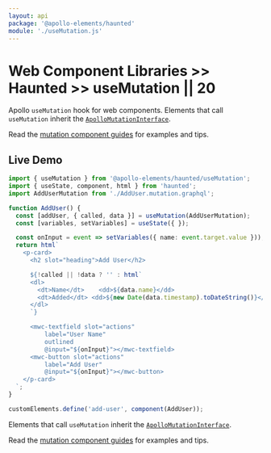```yaml
---
layout: api
package: '@apollo-elements/haunted'
module: './useMutation.js'
---
```

# Web Component Libraries >> Haunted >> useMutation || 20

Apollo `useMutation` hook for web components. Elements that call `useMutation` inherit the [`ApolloMutationInterface`](/api/interfaces/mutation/).

Read the [mutation component guides](../../../../guides/building-apps/mutations/) for examples and tips.

## Live Demo

```ts wcd dTRlM3BCrNYeWWFSP9Fa src/AddUser.ts
import { useMutation } from '@apollo-elements/haunted/useMutation';
import { useState, component, html } from 'haunted';
import AddUserMutation from './AddUser.mutation.graphql';

function AddUser() {
  const [addUser, { called, data }] = useMutation(AddUserMutation);
  const [variables, setVariables] = useState({ });

  const onInput = event => setVariables({ name: event.target.value }));
  return html`
    <p-card>
      <h2 slot="heading">Add User</h2>

      ${!called || !data ? '' : html`
      <dl>
        <dt>Name</dt>    <dd>${data.name}</dd>
        <dt>Added</dt> <dd>${new Date(data.timestamp).toDateString()}</dd>
      </dl>
      `}

      <mwc-textfield slot="actions"
          label="User Name"
          outlined
          @input="${onInput}"></mwc-textfield>
      <mwc-button slot="actions"
          label="Add User"
          @input="${onInput}"></mwc-button>
    </p-card>
  `;
}

customElements.define('add-user', component(AddUser));
```

Elements that call `useMutation` inherit the [`ApolloMutationInterface`](/api/interfaces/query/).

Read the [mutation component guides](../../../../guides/building-apps/mutations/) for examples and tips.

